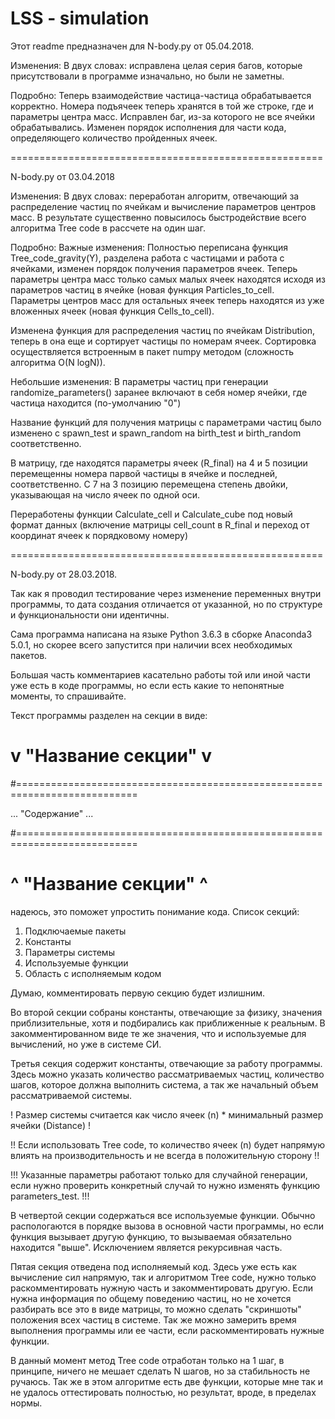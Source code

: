# LSS - simulation
Этот readme предназначен для N-body.py от 05.04.2018.

Изменения:
В двух словах: исправлена целая серия багов, которые присутствовали
в программе изначально, но были не заметны.

Подробно:
Теперь взаимодействие частица-частица обрабатывается корректно.
Номера подъячеек теперь хранятся в той же строке, где и 
параметры центра масс.
Исправлен баг, из-за которого не все ячейки обрабатывались.
Изменен порядок исполнения для части кода, определяющего
количество пройденных ячеек.

======================================================

N-body.py от 03.04.2018

Изменения:
В двух словах: переработан алгоритм, отвечающий за распределение
частиц по ячейкам и вычисление параметров центров масс. В результате
существенно повысилось быстродействие всего алгоритма Tree code в
рассчете на один шаг.

Подробно:
Важные изменения:
Полностью переписана функция Tree_code_gravity(Y), разделена работа с
частицами и работа с ячейками, изменен порядок получения параметров ячеек.
Теперь параметры центра масс только самых малых ячеек находятся исходя из
параметров частиц в ячейке (новая функция Particles_to_cell.
Параметры центров масс для остальных ячеек теперь находятся из уже вложенных
ячеек (новая функция Cells_to_cell).

Изменена функция для распределения частиц по ячейкам Distribution,
теперь в она еще и сортирует частицы по номерам ячеек. Сортировка 
осуществляется встроенным в пакет numpy методом (сложность алгоритма O(N logN)).

Небольшие изменения:
В параметры частиц при генерации randomize_parameters() заранее
включают в себя номер ячейки, где частица находится (по-умолчанию "0")

Название функций для получения матрицы с параметрами частиц было изменено
с spawn_test и spawn_random на birth_test и birth_random соответственно.

В матрицу, где находятся параметры ячеек (R_final) на 4 и 5 позиции
перемещенны номера парвой частицы в ячейке и последней, соответственно.
С 7 на 3 позицию перемещена степень двойки, указывающая на число 
ячеек по одной оси.

Переработены функции Calculate_cell и Calculate_cube под новый формат
данных (включение матрицы cell_count в R_final и переход от координат
ячеек к порядковому номеру)

======================================================

N-body.py от 28.03.2018.

Так как я проводил тестирование через изменение переменных
внутри программы, то дата создания отличается от указанной,
но по структуре и функциональности они идентичны.

Сама программа написана на языке Python 3.6.3 в сборке 
Anaconda3 5.0.1, но скорее всего запустится при наличии
всех необходимых пакетов.

Большая часть комментариев касательно работы той или иной 
части уже есть в коде программы, но если есть какие то 
непонятные моменты, то спрашивайте.

Текст программы разделен на секции в виде:

# v "Название секции" v
#===========================================================================

... "Содержание" ...

#===========================================================================
# ^ "Название секции" ^

надеюсь, это поможет упростить понимание кода.
Список секций:
1) Подключаемые пакеты
2) Константы
3) Параметры системы
4) Используемые функции
5) Область с исполняемым кодом

Думаю, комментировать первую секцию будет излишним.

Во второй секции собраны константы, отвечающие за физику,
значения приблизительные, хотя и подбирались как 
приближенные к реальным.
В закомментированном виде те же значения, что и используемые
для вычислений, но уже в системе СИ.

Третья секция содержит константы, отвечающие за работу
программы. Здесь можно указать количество рассматриваемых
частиц, количество шагов, которое должна выполнить система,
а так же начальный объем рассматриваемой системы.

! Размер системы считается как число ячеек (n) * минимальный 
размер ячейки (Distance) !

!! Если использовать Tree code, то количество ячеек (n) будет
напрямую влиять на производительность и не всегда в 
положительную сторону !!

!!! Указанные параметры работают только для случайной генерации,
если нужно проверить конкретный случай то нужно изменять 
функцию parameters_test. !!!

В четвертой секции содержаться все используемые функции.
Обычно распологаются в порядке вызова в основной части 
программы, но если функция вызывает другую функцию, то 
вызываемая обязательно находится "выше". Исключением
является рекурсивная часть.

Пятая секция отведена под исполняемый код. Здесь уже есть
как вычисление сил напрямую, так и алгоритмом Tree code,
нужно только раскомментировать нужную часть и закомментировать
другую. Если нужна информация по общему поведению частиц,
но не хочется разбирать все это в виде матрицы, то можно сделать
"скриншоты" положения всех частиц в системе. Так же можно 
замерить время выполнения программы или ее части, если 
раскомментировать нужные функции.

В данный момент метод Tree code отработан только на 1 шаг,
в принципе, ничего не мешает сделать N шагов, но за стабильность
не ручаюсь. Так же в этом алгоритме есть две функции, которые
мне так и не удалось оттестировать полностью, но результат,
вроде, в пределах нормы.
